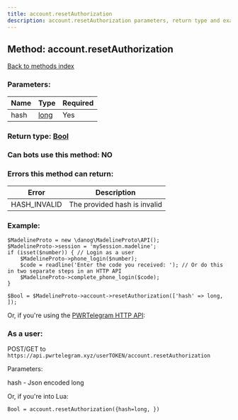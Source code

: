 ```yaml
---
title: account.resetAuthorization
description: account.resetAuthorization parameters, return type and example
---
```

## Method: account.resetAuthorization  
[Back to methods index](index.md)


### Parameters:

| Name     |    Type       | Required |
|----------|---------------|----------|
|hash|[long](../types/long.md) | Yes|


### Return type: [Bool](../types/Bool.md)

### Can bots use this method: **NO**


### Errors this method can return:

| Error    | Description   |
|----------|---------------|
|HASH_INVALID|The provided hash is invalid|


### Example:


```
$MadelineProto = new \danog\MadelineProto\API();
$MadelineProto->session = 'mySession.madeline';
if (isset($number)) { // Login as a user
    $MadelineProto->phone_login($number);
    $code = readline('Enter the code you received: '); // Or do this in two separate steps in an HTTP API
    $MadelineProto->complete_phone_login($code);
}

$Bool = $MadelineProto->account->resetAuthorization(['hash' => long, ]);
```

Or, if you're using the [PWRTelegram HTTP API](https://pwrtelegram.xyz):



### As a user:

POST/GET to `https://api.pwrtelegram.xyz/userTOKEN/account.resetAuthorization`

Parameters:

hash - Json encoded long




Or, if you're into Lua:

```
Bool = account.resetAuthorization({hash=long, })
```

